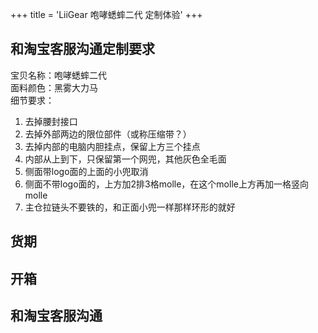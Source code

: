 +++
title = 'LiiGear 咆哮蟋蟀二代 定制体验'
+++

## 和淘宝客服沟通定制要求

宝贝名称：咆哮蟋蟀二代  
面料颜色：黑雾大力马  
细节要求：  

1. 去掉腰封接口  
2. 去掉外部两边的限位部件（或称压缩带？）
3. 去掉内部的电脑内胆挂点，保留上方三个挂点
4. 内部从上到下，只保留第一个网兜，其他灰色全毛面
5. 侧面带logo面的上面的小兜取消
6. 侧面不带logo面的，上方加2排3格molle，在这个molle上方再加一格竖向molle
7. 主仓拉链头不要铁的，和正面小兜一样那样环形的就好

## 货期

## 开箱

## 和淘宝客服沟通
